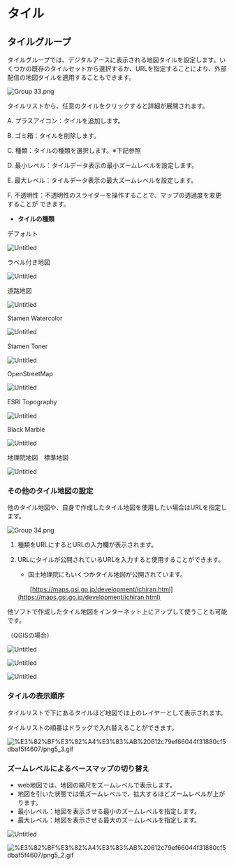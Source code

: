 # タイル

## タイルグループ[](https://docs.reearth.io/ja/user-manual/scene/ideas-of-scene#%E3%82%BF%E3%82%A4%E3%83%AB%E3%82%B0%E3%83%AB%E3%83%BC%E3%83%97)

タイルグループでは、デジタルアースに表示される地図タイルを設定します。いくつかの既存のタイルセットから選択するか、URLを指定することにより、外部配信の地図タイルを適用することもできます。

![Group 33.png](%E3%82%BF%E3%82%A4%E3%83%AB%20612c79ef66044f31880cf5dbaf5f4607/Group_33.png)

タイルリストから、任意のタイルをクリックすると詳細が展開されます。

A.   プラスアイコン：タイルを追加します。

B.   ゴミ箱：タイルを削除します。

C.   種類：タイルの種類を選択します。※下記参照

D.   最小レベル：タイルデータ表示の最小ズームレベルを設定します。

E.   最大レベル：タイルデータ表示の最大ズームレベルを設定します。

F.   不透明性：不透明性のスライダーを操作することで、マップの透過度を変更することが
                       できます。

- **タイルの種類**

デフォルト　　　　　　　　　　　　　　　　　　

![Untitled](%E3%82%BF%E3%82%A4%E3%83%AB%20612c79ef66044f31880cf5dbaf5f4607/Untitled.png)

ラベル付き地図

![Untitled](%E3%82%BF%E3%82%A4%E3%83%AB%20612c79ef66044f31880cf5dbaf5f4607/Untitled%201.png)

道路地図　　　　　　　　　　　　　　　　　　　

![Untitled](%E3%82%BF%E3%82%A4%E3%83%AB%20612c79ef66044f31880cf5dbaf5f4607/Untitled%202.png)

Stamen Watercolor

![Untitled](%E3%82%BF%E3%82%A4%E3%83%AB%20612c79ef66044f31880cf5dbaf5f4607/Untitled%203.png)

Stamen Toner　　　　　　　　　　　　　　　　

![Untitled](%E3%82%BF%E3%82%A4%E3%83%AB%20612c79ef66044f31880cf5dbaf5f4607/Untitled%204.png)

OpenStreetMap

![Untitled](%E3%82%BF%E3%82%A4%E3%83%AB%20612c79ef66044f31880cf5dbaf5f4607/Untitled%205.png)

ESRI Topography　　　　　　　　　　　　　　　　

![Untitled](%E3%82%BF%E3%82%A4%E3%83%AB%20612c79ef66044f31880cf5dbaf5f4607/Untitled%206.png)

Black Marble

![Untitled](%E3%82%BF%E3%82%A4%E3%83%AB%20612c79ef66044f31880cf5dbaf5f4607/Untitled%207.png)

地理院地図　標準地図

![Untitled](%E3%82%BF%E3%82%A4%E3%83%AB%20612c79ef66044f31880cf5dbaf5f4607/Untitled%208.png)

### その他のタイル地図の設定

他のタイル地図や、自身で作成したタイル地図を使用したい場合はURLを指定します。

![Group 34.png](%E3%82%BF%E3%82%A4%E3%83%AB%20612c79ef66044f31880cf5dbaf5f4607/Group_34.png)

1. 種類をURLにするとURLの入力欄が表示されます。
2. URLにタイルが公開されているURLを入力すると使用することができます。
    - 国土地理院にもいくつかタイル地図が公開されています。
    
    　　[https://maps.gsi.go.jp/development/ichiran.html](https://maps.gsi.go.jp/development/ichiran.html)
    

他ソフトで作成したタイル地図をインターネット上にアップして使うことも可能です。

（QGISの場合）

![Untitled](%E3%82%BF%E3%82%A4%E3%83%AB%20612c79ef66044f31880cf5dbaf5f4607/Untitled%209.png)

![Untitled](%E3%82%BF%E3%82%A4%E3%83%AB%20612c79ef66044f31880cf5dbaf5f4607/Untitled%2010.png)

![Untitled](%E3%82%BF%E3%82%A4%E3%83%AB%20612c79ef66044f31880cf5dbaf5f4607/Untitled%2011.png)

### タイルの表示順序

タイルリストで下にあるタイルほど地図では上のレイヤーとして表示されます。

タイルリストの順番はドラッグで入れ替えることができます。

![%E3%82%BF%E3%82%A4%E3%83%AB%20612c79ef66044f31880cf5dbaf5f4607/png5_3.gif](%E3%82%BF%E3%82%A4%E3%83%AB%20612c79ef66044f31880cf5dbaf5f4607/png5_3.gif)

### ズームレベルによるベースマップの切り替え

- web地図では、地図の縮尺をズームレベルで表示します。
- 地図を引いた状態では低ズームレベルで、拡大するほどズームレベルが上がります。
- 最小レベル：地図を表示させる最小のズームレベルを指定します。
- 最大レベル：地図を表示させる最大のズームレベルを指定します。

![Untitled](%E3%82%BF%E3%82%A4%E3%83%AB%20612c79ef66044f31880cf5dbaf5f4607/Untitled%2012.png)

![%E3%82%BF%E3%82%A4%E3%83%AB%20612c79ef66044f31880cf5dbaf5f4607/png5_2.gif](%E3%82%BF%E3%82%A4%E3%83%AB%20612c79ef66044f31880cf5dbaf5f4607/png5_2.gif)
    
